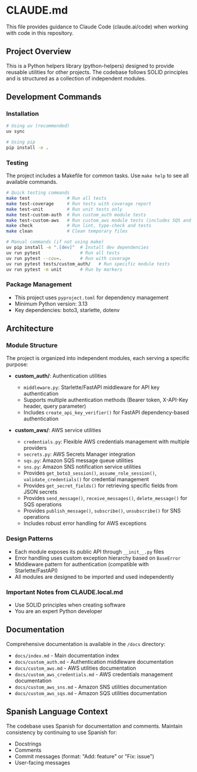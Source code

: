 # CLAUDE.md

This file provides guidance to Claude Code (claude.ai/code) when working with code in this repository.

## Project Overview

This is a Python helpers library (python-helpers) designed to provide reusable utilities for other projects. The codebase follows SOLID principles and is structured as a collection of independent modules.

## Development Commands

### Installation
```bash
# Using uv (recommended)
uv sync

# Using pip
pip install -e .
```

### Testing
The project includes a Makefile for common tasks. Use `make help` to see all available commands.

```bash
# Quick testing commands
make test              # Run all tests
make test-coverage     # Run tests with coverage report
make test-unit         # Run unit tests only
make test-custom-auth  # Run custom_auth module tests
make test-custom-aws   # Run custom_aws module tests (includes SQS and SNS tests)
make check             # Run lint, type-check and tests
make clean             # Clean temporary files

# Manual commands (if not using make)
uv pip install -e ".[dev]"  # Install dev dependencies
uv run pytest               # Run all tests
uv run pytest --cov=.       # Run with coverage
uv run pytest tests/custom_auth/   # Run specific module tests
uv run pytest -m unit       # Run by markers
```

### Package Management
- This project uses `pyproject.toml` for dependency management
- Minimum Python version: 3.13
- Key dependencies: boto3, starlette, dotenv

## Architecture

### Module Structure
The project is organized into independent modules, each serving a specific purpose:

- **custom_auth/**: Authentication utilities
  - `middleware.py`: Starlette/FastAPI middleware for API key authentication
  - Supports multiple authentication methods (Bearer token, X-API-Key header, query parameter)
  - Includes `create_api_key_verifier()` for FastAPI dependency-based authentication

- **custom_aws/**: AWS service utilities  
  - `credentials.py`: Flexible AWS credentials management with multiple providers
  - `secrets.py`: AWS Secrets Manager integration
  - `sqs.py`: Amazon SQS message queue utilities
  - `sns.py`: Amazon SNS notification service utilities
  - Provides `get_boto3_session()`, `assume_role_session()`, `validate_credentials()` for credential management
  - Provides `get_secret_fields()` for retrieving specific fields from JSON secrets
  - Provides `send_message()`, `receive_messages()`, `delete_message()` for SQS operations
  - Provides `publish_message()`, `subscribe()`, `unsubscribe()` for SNS operations
  - Includes robust error handling for AWS exceptions

### Design Patterns
- Each module exposes its public API through `__init__.py` files
- Error handling uses custom exception hierarchy based on `BaseError`
- Middleware pattern for authentication (compatible with Starlette/FastAPI)
- All modules are designed to be imported and used independently

### Important Notes from CLAUDE.local.md
- Use SOLID principles when creating software
- You are an expert Python developer

## Documentation
Comprehensive documentation is available in the `/docs` directory:
- `docs/index.md` - Main documentation index
- `docs/custom_auth.md` - Authentication middleware documentation
- `docs/custom_aws.md` - AWS utilities documentation
- `docs/custom_aws_credentials.md` - AWS credentials management documentation
- `docs/custom_aws_sns.md` - Amazon SNS utilities documentation
- `docs/custom_aws_sqs.md` - Amazon SQS utilities documentation

## Spanish Language Context
The codebase uses Spanish for documentation and comments. Maintain consistency by continuing to use Spanish for:
- Docstrings
- Comments
- Commit messages (format: "Add: feature" or "Fix: issue")
- User-facing messages
